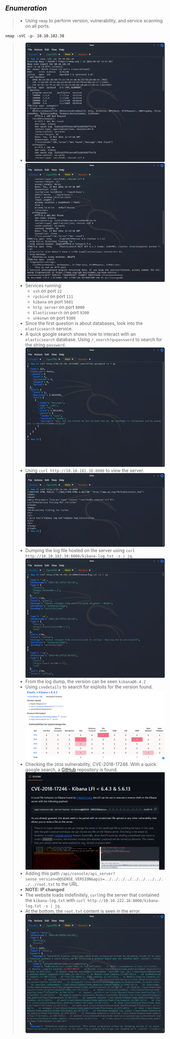
## *Enumeration*
>	- Using `nmap` to perform version, vulnerability, and service scanning on all ports.
```
nmap -sVC -p- 10.10.182.38
```
>	- ![](nmap-out-1.png)![](nmap-out-2.png)
>	- Services running:
>		- `ssh` on port `22`
>		- `rpcbind` on port `111`
>		- `kibana` on port `5601`
>		- `http server` on port `8000`
>		- `Elasticsearch` on port `9200`
>		- `unkonwn` on port `9300`
>	- Since the first question is about databases, look into the `elasticsearch` service.
>	- A quick google search shows how to interact with an `elasticsearch` database. Using `/_search?q=password` to search for the string `password`.![](password.png)
>	- Using `curl http://10.10.182.38:8000` to view the server.![](dir-listing.png)
>	- Dumping the log file hosted on the server using `curl http://10.10.182.38:8000/kibana-log.txt -s | jq`.![](log-dump.png)
>	- From the log dump, the version can be seen `kibana@6.4.2`
>	- Using `cvedetails` to search for exploits for the version found.![](cve-details.png)
>	- Checking the `2018` vulnerability, CVE-2018-17246. With a quick google search, a [GitHub](https://github.com/mpgn/CVE-2018-17246) repository is found.![](github-repo.png)
>	- Adding this path `/api/console/api_server?sense_version=@@SENSE_VERSION&apis=../../../../../../.../../../../root.txt` to the URL.
>	- **NOTE: IP changed**
>	- The website loads indefinitely, `curl`ing the server that contained the `kibana-log.txt` with `curl http://10.10.222.16:8000/kibana-log.txt -s | jq`.
>	- At the bottom, the `root.txt` content is seen in the error.![](root-content.png)